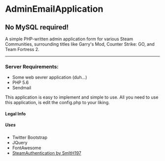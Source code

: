 # AdminEmailApplication
<h2>No MySQL required!</h2>
A simple PHP-written admin application form for various Steam Communities, surrounding titles like Garry's Mod, Counter Strike: GO, and Team Fortress 2.

----------------------------
<h3>Server Requirements:</h3>
<ul>
<li>Some web sevrer application (duh...)</li>
<li>PHP 5.6</li>
<li>Sendmail</li>
</ul>

<p>This application is easy to implement and simple to use. All you need to use this application, is edit the config.php to your liking.</p>

<h4>Legal Info</h4>
<h5>Uses</h5>
<ul>
    <li>Twitter Bootstrap</li>
    <li>JQuery</li>
    <li>FontAwesome</li>
    <li><a href="https://github.com/SmItH197/SteamAuthentication">SteamAuthentication by SmItH197</a></li>
</ul>

